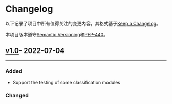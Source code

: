 Changelog
===
以下记录了项目中所有值得关注的变更内容，其格式基于[Keep a Changelog]。

本项目版本遵守[Semantic Versioning]和[PEP-440]。

## [v1.0]- 2022-07-04
---
### Added
- Support the testing of some classification modules
### Changed




[v1.0]: https://console.cloud.baidu-int.com/devops/icode/repos/baidu/ccl/torch2paddle/commits/7476c4f8477d6161f8d5aaaf78f47d6bee990d42

[Keep a Changelog]: https://keepachangelog.com/zh-CN/1.0.0/
[Semantic Versioning]: https://semver.org/lang/zh-CN/
[PEP-440]: https://www.python.org/dev/peps/pep-0440/
